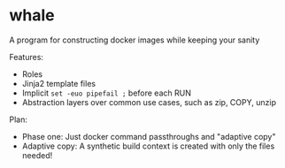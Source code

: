 # whale
A program for constructing docker images while keeping your sanity

Features:

* Roles
* Jinja2 template files
* Implicit `set -euo pipefail ;` before each RUN
* Abstraction layers over common use cases, such as zip, COPY, unzip

Plan:

* Phase one: Just docker command passthroughs and "adaptive copy"
* Adaptive copy: A synthetic build context is created with only the files needed!
